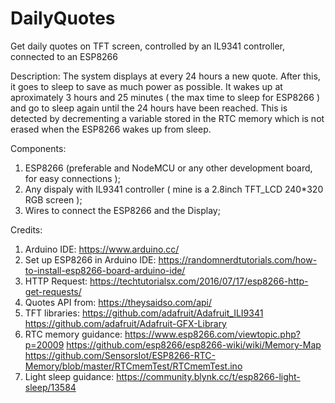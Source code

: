 # DailyQuotes
Get daily quotes on TFT screen, controlled by an IL9341 controller, connected to an ESP8266

Description:
    The system displays at every 24 hours a new quote. After this, it goes to sleep to save as much power as possible. 
	It wakes up at aproximately 3 hours and 25 minutes ( the max time to sleep for ESP8266 ) and go to sleep again until the 24 hours have been reached. This is detected by decrementing a variable stored in the RTC memory which is not erased when the ESP8266 wakes up from sleep.

Components:
1. ESP8266 (preferable and NodeMCU or any other development board, for easy connections );
2. Any dispaly with IL9341 controller ( mine is a 2.8inch TFT_LCD 240*320 RGB screen );
3. Wires to connect the ESP8266 and the Display;

Credits:
1. Arduino IDE: https://www.arduino.cc/
2. Set up ESP8266 in Arduino IDE: https://randomnerdtutorials.com/how-to-install-esp8266-board-arduino-ide/
3. HTTP Request: https://techtutorialsx.com/2016/07/17/esp8266-http-get-requests/
4. Quotes API from: https://theysaidso.com/api/
5. TFT libraries: https://github.com/adafruit/Adafruit_ILI9341
				  https://github.com/adafruit/Adafruit-GFX-Library
6. RTC memory guidance: https://www.esp8266.com/viewtopic.php?p=20009
						https://github.com/esp8266/esp8266-wiki/wiki/Memory-Map
						https://github.com/SensorsIot/ESP8266-RTC-Memory/blob/master/RTCmemTest/RTCmemTest.ino
7. Light sleep guidance: https://community.blynk.cc/t/esp8266-light-sleep/13584